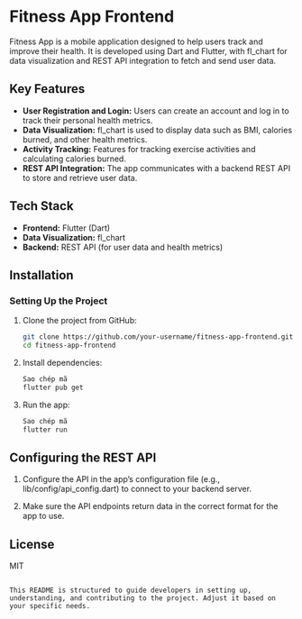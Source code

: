 # Fitness App Frontend

Fitness App is a mobile application designed to help users track and improve their health. It is developed using Dart and Flutter, with fl_chart for data visualization and REST API integration to fetch and send user data.

## Key Features

- **User Registration and Login:** Users can create an account and log in to track their personal health metrics.
- **Data Visualization:** fl_chart is used to display data such as BMI, calories burned, and other health metrics.
- **Activity Tracking:** Features for tracking exercise activities and calculating calories burned.
- **REST API Integration:** The app communicates with a backend REST API to store and retrieve user data.

## Tech Stack

- **Frontend:** Flutter (Dart)
- **Data Visualization:** fl_chart
- **Backend:** REST API (for user data and health metrics)

## Installation

### Setting Up the Project

1. Clone the project from GitHub:

   ```bash
   git clone https://github.com/your-username/fitness-app-frontend.git
   cd fitness-app-frontend
2. Install dependencies:

    ```bash
    Sao chép mã
    flutter pub get
3. Run the app:

    ```bash
    Sao chép mã
    flutter run
## Configuring the REST API
1. Configure the API in the app’s configuration file (e.g., lib/config/api_config.dart) to connect to your backend server.

2. Make sure the API endpoints return data in the correct format for the app to use.

## License
MIT
  ```vbnet
  
This README is structured to guide developers in setting up, understanding, and contributing to the project. Adjust it based on your specific needs.
